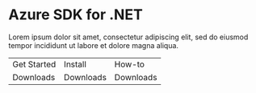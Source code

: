 # Azure SDK for .NET

Lorem ipsum dolor sit amet, consectetur adipiscing elit, sed do eiusmod tempor incididunt ut labore et dolore magna aliqua. 

<table border="0" align="center">
    <tr border="0">
        <td border="0">
        Get Started
        </td>
        <td border="0">
        Install
        </td>
        <td border="0">
        How-to
        </td>
    </tr>
    <tr border="0">
        <td border="0">
        Downloads
        </td>
        <td border="0">
        Downloads
        </td>
        <td border="0">
        Downloads
        </td>
    </tr>
</table>